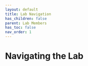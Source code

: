 ```yaml
---
layout: default
title: Lab Navigation
has_children: false
parent: Lab Members
has_toc: false
nav_order: 1
---
```


# Navigating the Lab